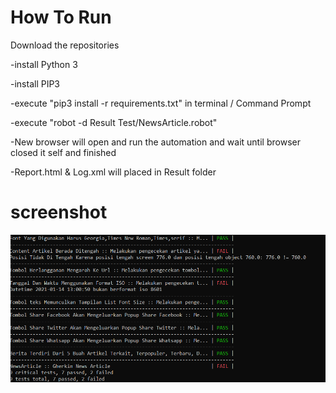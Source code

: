 # How To Run
Download the repositories

-install Python 3

-install PIP3

-execute "pip3 install -r requirements.txt" in terminal / Command Prompt

-execute "robot -d Result Test/NewsArticle.robot" 

-New browser will open and run the automation and wait until browser closed it self and finished

-Report.html & Log.xml will placed in Result folder

# screenshot 
![alt text](https://github.com/Radiansyah/NewsAutoCheck/blob/main/news.PNG?raw=true)
